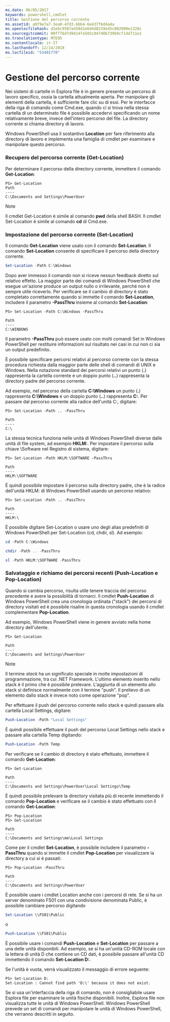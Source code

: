 ```yaml
---
ms.date: 06/05/2017
keywords: powershell,cmdlet
title: Gestione del percorso corrente
ms.assetid: a9f9e7a7-3ea8-47d3-bbb4-6e437f6d4a4a
ms.openlocfilehash: d1ebc9507a45841e6d4d8219e45c002990e1328c
ms.sourcegitcommit: 00ff76d7d9414fe585c04740b739b9cf14d711e1
ms.translationtype: MTE95
ms.contentlocale: it-IT
ms.lasthandoff: 12/14/2018
ms.locfileid: "53401770"
---
```

# <a name="managing-current-location"></a>Gestione del percorso corrente

Nei sistemi di cartelle in Esplora file è in genere presente un percorso di lavoro specifico, ossia la cartella attualmente aperta. Per manipolare gli elementi della cartella, è sufficiente fare clic su di essi. Per le interfacce della riga di comando come Cmd.exe, quando ci si trova nella stessa cartella di un determinato file è possibile accedervi specificando un nome relativamente breve, invece dell'intero percorso del file. La directory corrente si chiama directory di lavoro.

Windows PowerShell usa il sostantivo **Location** per fare riferimento alla directory di lavoro e implementa una famiglia di cmdlet per esaminare e manipolare questo percorso.

### <a name="getting-your-current-location-get-location"></a>Recupero del percorso corrente (Get-Location)

Per determinare il percorso della directory corrente, immettere il comando **Get-Location**:

```
PS> Get-Location
Path
----
C:\Documents and Settings\PowerUser
```

> [!NOTE]
> Il cmdlet Get-Location è simile al comando **pwd** della shell BASH. Il cmdlet Set-Location è simile al comando **cd** di Cmd.exe.

### <a name="setting-your-current-location-set-location"></a>Impostazione del percorso corrente (Set-Location)

Il comando **Get-Location** viene usato con il comando **Set-Location**. Il comando **Set-Location** consente di specificare il percorso della directory corrente.

```powershell
Set-Location -Path C:\Windows
```

Dopo aver immesso il comando non si riceve nessun feedback diretto sul relativo effetto. La maggior parte dei comandi di Windows PowerShell che esegue un'azione produce un output nullo o irrilevante, perché non è sempre utile riceverlo. Per verificare se il cambio di directory è stato completato correttamente quando si immette il comando **Set-Location**, includere il parametro **-PassThru** insieme al comando **Set-Location**:

```
PS> Set-Location -Path C:\Windows -PassThru

Path
----
C:\WINDOWS
```

Il parametro **-PassThru** può essere usato con molti comandi Set in Windows PowerShell per restituire informazioni sul risultato nei casi in cui non ci sia un output predefinito.

È possibile specificare percorsi relativi al percorso corrente con la stessa procedura richiesta dalla maggior parte delle shell di comandi di UNIX e Windows. Nella notazione standard dei percorsi relativi un punto (**.**) rappresenta la cartella corrente e un doppio punto (**..**) rappresenta la directory padre del percorso corrente.

Ad esempio, nel percorso della cartella **C:\\Windows** un punto (**.**) rappresenta **C:\\Windows** e un doppio punto (**..**) rappresenta **C:**. Per passare dal percorso corrente alla radice dell'unità C:, digitare:

```
PS> Set-Location -Path .. -PassThru

Path
----
C:\
```

La stessa tecnica funziona nelle unità di Windows PowerShell diverse dalle unità di file system, ad esempio **HKLM:**. Per impostare il percorso sulla chiave \\Software nel Registro di sistema, digitare:

```
PS> Set-Location -Path HKLM:\SOFTWARE -PassThru

Path
----
HKLM:\SOFTWARE
```

È quindi possibile impostare il percorso sulla directory padre, che è la radice dell'unità HKLM: di Windows PowerShell usando un percorso relativo:

```
PS> Set-Location -Path .. -PassThru

Path
----
HKLM:\
```

È possibile digitare Set-Location o usare uno degli alias predefiniti di Windows PowerShell per Set-Location (cd, chdir, sl). Ad esempio:

```powershell
cd -Path C:\Windows
```

```powershell
chdir -Path .. -PassThru
```

```powershell
sl -Path HKLM:\SOFTWARE -PassThru
```

### <a name="saving-and-recalling-recent-locations-push-location-and-pop-location"></a>Salvataggio e richiamo dei percorsi recenti (Push-Location e Pop-Location)

Quando si cambia percorso, risulta utile tenere traccia del percorso precedente e avere la possibilità di tornarci. Il cmdlet **Push-Location** di Windows PowerShell crea una cronologia ordinata ("stack") dei percorsi di directory visitati ed è possibile risalire in questa cronologia usando il cmdlet complementare **Pop-Location**.

Ad esempio, Windows PowerShell viene in genere avviato nella home directory dell'utente.

```
PS> Get-Location

Path
----
C:\Documents and Settings\PowerUser
```

> [!NOTE]
> Il termine *stack* ha un significato speciale in molte impostazioni di programmazione, tra cui .NET Framework. L'ultimo elemento inserito nello stack è il primo che è possibile prelevare. L'aggiunta di un elemento allo stack si definisce normalmente con il termine "push". Il prelievo di un elemento dallo stack è invece noto come operazione "pop".

Per effettuare il push del percorso corrente nello stack e quindi passare alla cartella Local Settings, digitare:

```powershell
Push-Location -Path "Local Settings"
```

È quindi possibile effettuare il push del percorso Local Settings nello stack e passare alla cartella Temp digitando:

```powershell
Push-Location -Path Temp
```

Per verificare se il cambio di directory è stato effettuato, immettere il comando **Get-Location**:

```
PS> Get-Location

Path
----
C:\Documents and Settings\PowerUser\Local Settings\Temp
```

È quindi possibile prelevare la directory visitata più di recente immettendo il comando **Pop-Location** e verificare se il cambio è stato effettuato con il comando **Get-Location**:

```
PS> Pop-Location
PS> Get-Location

Path
----
C:\Documents and Settings\me\Local Settings
```

Come per il cmdlet **Set-Location**, è possibile includere il parametro **-PassThru** quando si immette il cmdlet **Pop-Location** per visualizzare la directory a cui si è passati:

```
PS> Pop-Location -PassThru

Path
----
C:\Documents and Settings\PowerUser
```

È possibile usare i cmdlet Location anche con i percorsi di rete. Se si ha un server denominato FS01 con una condivisione denominata Public, è possibile cambiare percorso digitando

```powershell
Set-Location \\FS01\Public
```

o

```powershell
Push-Location \\FS01\Public
```

È possibile usare i comandi **Push-Location** e **Set-Location** per passare a una delle unità disponibili. Ad esempio, se si ha un'unità CD-ROM locale con la lettera di unità D che contiene un CD dati, è possibile passare all'unità CD immettendo il comando **Set-Location D:**.

Se l'unità è vuota, verrà visualizzato il messaggio di errore seguente:

```
PS> Set-Location D:
Set-Location : Cannot find path 'D:\' because it does not exist.
```

Se si usa un'interfaccia della riga di comando, non è consigliabile usare Esplora file per esaminare le unità fisiche disponibili. Inoltre, Esplora file non visualizza tutte le unità di Windows PowerShell. Windows PowerShell prevede un set di comandi per manipolare le unità di Windows PowerShell, che verranno descritti in seguito.
